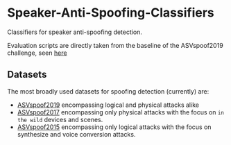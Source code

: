 # Speaker-Anti-Spoofing-Classifiers
Classifiers for speaker anti-spoofing detection.

Evaluation scripts are directly taken from the baseline of the ASVspoof2019 challenge, seen [here](https://www.asvspoof.org/asvspoof2019/tDCF_python_v1.zip)


## Datasets

The most broadly used datasets for spoofing detection (currently) are:

* [ASVspoof2019](https://datashare.is.ed.ac.uk/handle/10283/3336) encompassing logical and physical attacks alike
* [ASVspoof2017](https://datashare.is.ed.ac.uk/handle/10283/3055) encompassing only physical attacks with the focus on `in the wild` devices and scenes.
* [ASVspoof2015](https://datashare.is.ed.ac.uk/handle/10283/853) encompassing only logical attacks with the focus on synthesize and voice conversion attacks.
